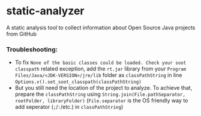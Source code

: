# static-analyzer
A static analysis tool to collect information about Open Source Java projects from GitHub

### Troubleshooting:
- To fix `None of the basic classes could be loaded. Check your soot classpath` related exception, add the `rt.jar` library from your `Program Files/Java/<JDK-VERSION>/jre/lib` folder as `classPathString` in line `Options.v().set_soot_classpath(classPathString)`
- But you still need the location of the project to analyze. To achieve that, prepare the `classPathString` using `String.join(File.pathSeparator, rootFolder, libraryFolder)` (`File.separator` is the OS friendly way to add seperator (`;`/`:`/etc.) in `classPathString`)
